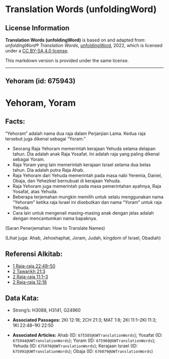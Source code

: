 # Translation Words (unfoldingWord)

## License Information

**Translation Words (unfoldingWord)** is based on and adapted from: _unfoldingWord® Translation Words_, [unfoldingWord](https://unfoldingword.org/utw), 2022, which is licensed under a [CC BY-SA 4.0 license](https://creativecommons.org/licenses/by-sa/4.0/legalcode.en).

This markdown version is provided under the same license.



--------------------------------

## Yehoram (id: 675943)

Yehoram, Yoram
==============

Facts:
------

“Yehoram” adalah nama dua raja dalam Perjanjian Lama. Kedua raja tersebut juga dikenal sebagai “Yoram.”

* Seorang Raja Yehoram memerintah kerajaan Yehuda selama delapan tahun. Dia adalah anak Raja Yosafat. Ini adalah raja yang paling dikenal sebagai Yoram.
* Raja Yoram yang lain memerintah kerajaan Israel selama dua belas tahun. Dia adalah putra Raja Ahab.
* Raja Yehoram dari Yehuda memerintah pada masa nabi Yeremia, Daniel, Obaja, dan Yehezkiel bernubuat di kerajaan Yehuda.
* Raja Yehoram juga memerintah pada masa pemerintahan ayahnya, Raja Yosafat, atas Yehuda.
* Beberapa terjemahan mungkin memilih untuk selalu menggunakan nama “Yehoram” ketika raja Israel ini disebutkan dan nama “Yoram” untuk raja Yehuda.
* Cara lain untuk mengenali masing\-masing anak dengan jelas adalah dengan mencantumkan nama bapaknya.

(Saran Penerjemahan: How to Translate Names)

(Lihat juga: Ahab, Jehoshaphat, Joram, Judah, kingdom of Israel, Obadiah)

Referensi Alkitab:
------------------

* [1 Raja\-raja 22:48–50](https://ref.ly/1Kgs0:0)
* [2 Tawarikh 21:3](https://ref.ly/2Chr0:0)
* [2 Raja\-raja 11:1–3](https://ref.ly/2Kgs0:0)
* [2 Raja\-raja 12:18](https://ref.ly/2Kgs0:0)

Data Kata:
----------

* Strong’s: H3088, H3141, G24960

* **Associated Passages:** 2KI 12:18; 2CH 21:3; MAT 1:8; 2KI 11:1–2KI 11:3; 1KI 22:48–1KI 22:50
* **Associated Articles:** Ahab (ID: `675585@UWTranslationWords`); Yosafat (ID: `675944@UWTranslationWords`); Yoram (ID: `675968@UWTranslationWords`); Yehuda (ID: `675976@UWTranslationWords`); Kerajaan Israel (ID: `675991@UWTranslationWords`); Obaja (ID: `676079@UWTranslationWords`)

